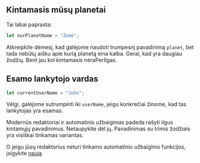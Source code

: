 ## Kintamasis mūsų planetai

Tai labai paprasta:

```js
let ourPlanetName = "Žemė";
```

Atkreipkite dėmesį, kad galėjome naudoti trumpesnį pavadinimą `planet`, bet tada nebūtų aišku apie kurią planetą eina kalba. Gerai, kad yra daugiau žodžių. Bent jau kol kintamasis nėraPerIlgas. 

## Esamo lankytojo vardas

```js
let currentUserName = "John";
```

Vėlgi, galėjome sutrumpinti iki `userName`, jeigu konkrečiai žinome, kad tas lankytojas yra esamas.

Modernūs redaktoriai ir automatinis užbaigimas padeda rašyti ilgus kintamųjų pavadinimus. Netaupykite dėl jų. Pavadinimas su trimis žodžiais yra visiškai tinkamas variantas.

O jeigu jūsų redaktorius neturi tinkamo automatinio užbaigimo funkcijos, įsigykite [naują](/code-editors).
